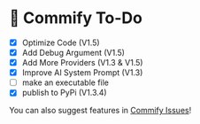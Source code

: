 # 📩 Commify To-Do

- [x] Optimize Code (V1.5)
- [x] Add Debug Argument (V1.5)
- [x] Add More Providers (V1.3 & V1.5)
- [x] Improve AI System Prompt (V1.3)
- [ ] make an executable file
- [x] publish to PyPi (V1.3.4)

You can also suggest features in [Commify Issues](https://github.com/Matuco19/Commify/issues)!
